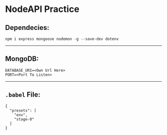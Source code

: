 # NodeAPI Practice
## Dependecies:
```
npm i express mongoose nodemon -g --save-dev dotenv
```
---
## MongoDB:

```
DATABASE_URI=<Own Url Here>
PORT=<Port To Listen>
```
---
## `.babel` File:
```
{
  "presets": [
    "env",
    "stage-0"
  ]
}
```